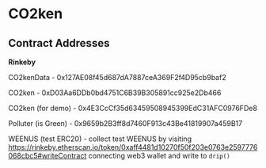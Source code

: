 # CO2ken

## Contract Addresses

**Rinkeby**

CO2kenData - 0x127AE08f45d687dA7887ceA369F2f4D95cb9baf2

CO2ken - 0xD03Aa6DDb0bd4751C6B39B305891cc925e2Db466

CO2ken (for demo) - 0x4E3CcCf35d63459508945399EdC31AFC0976FDe8

Polluter (is Green) - 0x9659b2B3ff8d7460F913c43Be41819907a459B17

WEENUS (test ERC20) - collect test WEENUS by visiting https://rinkeby.etherscan.io/token/0xaff4481d10270f50f203e0763e2597776068cbc5#writeContract connecting web3 wallet and write to `drip()`
